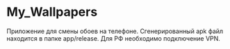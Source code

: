 # My_Wallpapers
Приложение для смены обоев на телефоне. Сгенерированный apk файл находится в папке app/release.
Для РФ необходимо подключение VPN.
